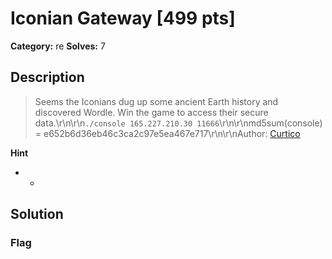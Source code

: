 # Iconian Gateway [499 pts]

**Category:** re
**Solves:** 7

## Description
>Seems the Iconians dug up some ancient Earth history and discovered Wordle.  Win the game to access their secure data.\r\n\r\n`./console 165.227.210.30 11666`\r\n\r\nmd5sum(console) = e652b6d36eb46c3ca2c97e5ea467e717\r\n\r\nAuthor: [Curtico](https://linkedin.com/in/curtice-gough)

**Hint**
* -

## Solution

### Flag

